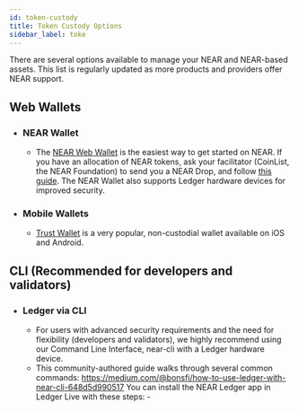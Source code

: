```yaml
---
id: token-custody
title: Token Custody Options
sidebar_label: toke
---
```

There are several options available to manage your NEAR and NEAR-based assets. This list is regularly updated as more products and providers offer NEAR support.

## Web Wallets

- ### NEAR Wallet

  - The [NEAR Web Wallet](http://wallet.near.org) is the easiest way to get started on NEAR. If you have an allocation of NEAR tokens, ask your facilitator (CoinList, the NEAR Foundation) to send you a NEAR Drop, and follow [this guide](https://docs.google.com/document/d/13b3K_9f0YZudFrEAmagM4RcesK3DFxPBE5DswJ37Das). The NEAR Wallet also supports Ledger hardware devices for improved security.

- ### Mobile Wallets

  - [Trust Wallet](https://trustwallet.com/) is a very popular, non-custodial wallet available on iOS and Android.

## CLI (Recommended for developers and validators)
  - ### Ledger via CLI 
      - For users with advanced security requirements and the need for flexibility (developers and validators), we highly recommend using our Command Line Interface, near-cli with a Ledger hardware device.
      - This community-authored guide walks through several common commands:  https://medium.com/@bonsfi/how-to-use-ledger-with-near-cli-648d5d990517 You can install the NEAR Ledger app in Ledger Live with these steps: -